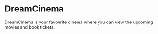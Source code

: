 # DreamCinema
DreamCinema is your favourite cinema where you can view the upcoming movies and book tickets.
